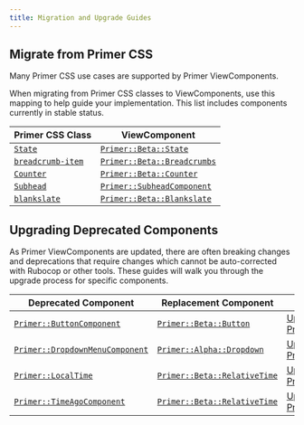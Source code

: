 ```yaml
---
title: Migration and Upgrade Guides
---
```


## Migrate from Primer CSS

Many Primer CSS use cases are supported by Primer ViewComponents.

When migrating from Primer CSS classes to ViewComponents, use this mapping to
help guide your implementation. This list includes components currently in
stable status.

| Primer CSS Class | ViewComponent |
|------------------|---------------|
| [`State`](https://primer.style/css/components/labels#states)             | [`Primer::Beta::State`](https://primer.style/view-components/components/state)              |
| [`breadcrumb-item`](https://primer.style/css/components/breadcrumb)      | [`Primer::Beta::Breadcrumbs`](https://primer.style/view-components/components/beta/breadcrumbs)    |
| [`Counter`](https://primer.style/css/stickersheet/labels#counters)       | [`Primer::Beta::Counter`](https://primer.style/view-components/components/counter)          |
| [`Subhead`](https://primer.style/css/components/subhead)                 | [`Primer::SubheadComponent`](https://primer.style/view-components/components/subhead)          |
| [`blankslate`](https://primer.style/css/components/blankslate)           | [`Primer::Beta::Blankslate`](https://primer.style/view-components/components/beta/blankslate)    |

## Upgrading Deprecated Components

As Primer ViewComponents are updated, there are often breaking changes and
deprecations that require changes which cannot be auto-corrected with Rubocop or
other tools. These guides will walk you through the upgrade process for specific
components.

| Deprecated Component | Replacement Component | Guide |
|----------------------|-----------------------|-------|
| [`Primer::ButtonComponent`](https://primer.style/view-components/components/button) | [`Primer::Beta::Button`](https://primer.style/view-components/components/beta/button) | [Upgrade to Primer::Beta::Button](https://primer.style/view-components/guides/primer_button_component) |
| [`Primer::DropdownMenuComponent`](https://primer.style/view-components/components/dropdownmenu) | [`Primer::Alpha::Dropdown`](https://primer.style/view-components/components/alpha/dropdown) | [Upgrade to Primer::Alpha::Dropdown](https://primer.style/view-components/guides/primer_dropdown_menu_component) |
| [`Primer::LocalTime`](https://primer.style/view-components/components/localtime) | [`Primer::Beta::RelativeTime`](https://primer.style/view-components/components/beta/relativetime) | [Upgrade to Primer::Beta::RelativeTime](https://primer.style/view-components/guides/primer_local_time) |
| [`Primer::TimeAgoComponent`](https://primer.style/view-components/components/timeago) | [`Primer::Beta::RelativeTime`](https://primer.style/view-components/components/beta/relativetime) | [Upgrade to Primer::Beta::RelativeTime](https://primer.style/view-components/guides/primer_time_ago) |
